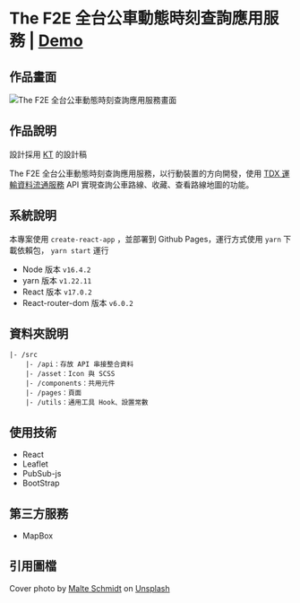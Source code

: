 # The F2E 全台公車動態時刻查詢應用服務 | [Demo](https://johnsonmao.github.io/taiwan_bus)

## 作品畫面

![The F2E 全台公車動態時刻查詢應用服務畫面](https://i.imgur.com/tmPiHsW.png)
## 作品說明

設計採用 [KT](https://ktdesigner.neocities.org/UIweb/TaiwanBus.html) 的設計稿

The F2E 全台公車動態時刻查詢應用服務，以行動裝置的方向開發，使用 [TDX 運輸資料流通服務](https://tdx.transportdata.tw/) API 實現查詢公車路線、收藏、查看路線地圖的功能。

## 系統說明

本專案使用 `create-react-app` ，並部署到 Github Pages，運行方式使用 `yarn` 下載依賴包， `yarn start` 運行

- Node 版本 `v16.4.2`
- yarn 版本 `v1.22.11`
- React 版本 `v17.0.2`
- React-router-dom 版本 `v6.0.2`

## 資料夾說明

```
|- /src
    |- /api：存放 API 串接整合資料
    |- /asset：Icon 與 SCSS
    |- /components：共用元件
    |- /pages：頁面
    |- /utils：通用工具 Hook、設置常數
```

## 使用技術

- React
- Leaflet
- PubSub-js
- BootStrap

## 第三方服務

- MapBox
## 引用圖檔

Cover photo by <a href="https://unsplash.com/@malteesimo?utm_source=unsplash&utm_medium=referral&utm_content=creditCopyText">Malte Schmidt</a> on <a href="https://unsplash.com/s/photos/city?utm_source=unsplash&utm_medium=referral&utm_content=creditCopyText">Unsplash</a>
